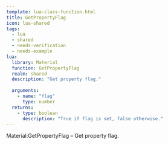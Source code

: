 ```yaml
---
template: lua-class-function.html
title: GetPropertyFlag
icon: lua-shared
tags:
  - lua
  - shared
  - needs-verification
  - needs-example
lua:
  library: Material
  function: GetPropertyFlag
  realm: shared
  description: "Get property flag."
  
  arguments:
    - name: "flag"
      type: number
  returns:
    - type: boolean
      description: "True if flag is set, false otherwise."
---
```


<div class="lua__search__keywords">
Material:GetPropertyFlag &#x2013; Get property flag.
</div>
